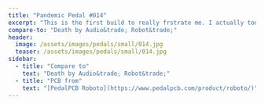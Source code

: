 ```yaml
---
title: "Pandemic Pedal #014"
excerpt: "This is the first build to really frstrate me. I actually took the pedal and threw it in the trash after soldering the 2P4T on the wrong side of the board. Literally had a little hissy fit. I got over it though. Fished out the PCB and got to work removing the switch. It was destroyed in the process but the pedal work and sounds great now. Or at least as great as this pedal can sound. "
compare-to: "Death by Audio&trade; Robot&trade;"
header:
  image: /assets/images/pedals/small/014.jpg
  teaser: /assets/images/pedals/small/014.jpg
sidebar:
  - title: "Compare to"
    text: "Death by Audio&trade; Robot&trade;"
  - title: "PCB from"
    text: "[PedalPCB Roboto](https://www.pedalpcb.com/product/roboto/)"
---
```


